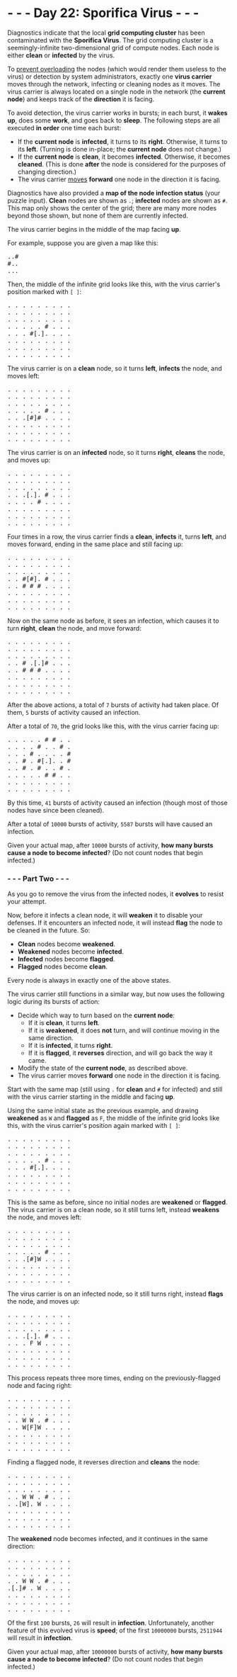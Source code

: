 # - - - Day 22: Sporifica Virus - - -

Diagnostics indicate that the local **grid computing cluster** has been contaminated with the **Sporifica Virus**. The grid computing cluster is a seemingly-infinite two-dimensional grid of compute nodes. Each node is either **clean** or **infected** by the virus.

To [prevent overloading](https://en.wikipedia.org/wiki/Morris_worm#The_mistake) the nodes (which would render them useless to the virus) or detection by system administrators, exactly one **virus carrier** moves through the network, infecting or cleaning nodes as it moves. The virus carrier is always located on a single node in the network (the **current node**) and keeps track of the **direction** it is facing.

To avoid detection, the virus carrier works in bursts; in each burst, it **wakes up**, does some **work**, and goes back to **sleep**. The following steps are all executed **in order** one time each burst:

* If the **current node** is **infected**, it turns to its **right**. Otherwise, it turns to its **left**. (Turning is done in-place; the **current node** does not change.)
* If the **current node** is **clean**, it becomes **infected**. Otherwise, it becomes **cleaned**. (This is done **after** the node is considered for the purposes of changing direction.)
* The virus carrier [moves](https://www.youtube.com/watch?v=2vj37yeQQHg) **forward** one node in the direction it is facing.

Diagnostics have also provided a **map of the node infection status** (your puzzle input). **Clean** nodes are shown as ``.``; **infected** nodes are shown as ``#``. This map only shows the center of the grid; there are many more nodes beyond those shown, but none of them are currently infected.

The virus carrier begins in the middle of the map facing **up**.

For example, suppose you are given a map like this:

<pre>
..#
#..
...
</pre>

Then, the middle of the infinite grid looks like this, with the virus carrier's position marked with ``[ ]``:

<pre>
. . . . . . . . .
. . . . . . . . .
. . . . . . . . .
. . . . . # . . .
. . . #[.]. . . .
. . . . . . . . .
. . . . . . . . .
. . . . . . . . .
</pre>

The virus carrier is on a **clean** node, so it turns **left**, **infects** the node, and moves left:

<pre>
. . . . . . . . .
. . . . . . . . .
. . . . . . . . .
. . . . . # . . .
. . .[#]# . . . .
. . . . . . . . .
. . . . . . . . .
. . . . . . . . .
</pre>

The virus carrier is on an **infected** node, so it turns **right**, **cleans** the node, and moves up:

<pre>
. . . . . . . . .
. . . . . . . . .
. . . . . . . . .
. . .[.]. # . . .
. . . . # . . . .
. . . . . . . . .
. . . . . . . . .
. . . . . . . . .
</pre>

Four times in a row, the virus carrier finds a **clean**, **infects** it, turns **left**, and moves forward, ending in the same place and still facing up:

<pre>
. . . . . . . . .
. . . . . . . . .
. . . . . . . . .
. . #[#]. # . . .
. . # # # . . . .
. . . . . . . . .
. . . . . . . . .
. . . . . . . . .
</pre>

Now on the same node as before, it sees an infection, which causes it to turn **right**, **clean** the node, and move forward:

<pre>
. . . . . . . . .
. . . . . . . . .
. . . . . . . . .
. . # .[.]# . . .
. . # # # . . . .
. . . . . . . . .
. . . . . . . . .
. . . . . . . . .
</pre>

After the above actions, a total of ``7`` bursts of activity had taken place. Of them, ``5`` bursts of activity caused an infection.

After a total of ``70``, the grid looks like this, with the virus carrier facing up:

<pre>
. . . . . # # . .
. . . . # . . # .
. . . # . . . . #
. . # . #[.]. . #
. . # . # . . # .
. . . . . # # . .
. . . . . . . . .
. . . . . . . . .
</pre>

By this time, ``41`` bursts of activity caused an infection (though most of those nodes have since been cleaned).

After a total of ``10000`` bursts of activity, ``5587`` bursts will have caused an infection.

Given your actual map, after ``10000`` bursts of activity, **how many bursts cause a node to become infected**? (Do not count nodes that begin infected.)


### - - - Part Two - - -

As you go to remove the virus from the infected nodes, it **evolves** to resist your attempt.

Now, before it infects a clean node, it will **weaken** it to disable your defenses. If it encounters an infected node, it will instead **flag** the node to be cleaned in the future. So:

* **Clean** nodes become **weakened**.
* **Weakened** nodes become **infected**.
* **Infected** nodes become **flagged**.
* **Flagged** nodes become **clean**.

Every node is always in exactly one of the above states.

The virus carrier still functions in a similar way, but now uses the following logic during its bursts of action:

* Decide which way to turn based on the **current node**:
    * If it is **clean**, it turns **left**.
    * If it is **weakened**, it does **not** turn, and will continue moving in the same direction.
    * If it is **infected**, it turns **right**.
    * If it is **flagged**, it **reverses** direction, and will go back the way it came.
* Modify the state of the **current node**, as described above.
* The virus carrier moves **forward** one node in the direction it is facing.

Start with the same map (still using ``.`` for **clean** and ``#`` for infected) and still with the virus carrier starting in the middle and facing **up**.

Using the same initial state as the previous example, and drawing **weakened** as ``W`` and **flagged** as ``F``, the middle of the infinite grid looks like this, with the virus carrier's position again marked with ``[ ]``:

<pre>
. . . . . . . . .
. . . . . . . . .
. . . . . . . . .
. . . . . # . . .
. . . #[.]. . . .
. . . . . . . . .
. . . . . . . . .
. . . . . . . . .
</pre>

This is the same as before, since no initial nodes are **weakened** or **flagged**. The virus carrier is on a clean node, so it still turns left, instead **weakens** the node, and moves left:

<pre>
. . . . . . . . .
. . . . . . . . .
. . . . . . . . .
. . . . . # . . .
. . .[#]W . . . .
. . . . . . . . .
. . . . . . . . .
. . . . . . . . .
</pre>

The virus carrier is on an infected node, so it still turns right, instead **flags** the node, and moves up:

<pre>
. . . . . . . . .
. . . . . . . . .
. . . . . . . . .
. . .[.]. # . . .
. . . F W . . . .
. . . . . . . . .
. . . . . . . . .
. . . . . . . . .
</pre>

This process repeats three more times, ending on the previously-flagged node and facing right:

<pre>
. . . . . . . . .
. . . . . . . . .
. . . . . . . . .
. . W W . # . . .
. . W[F]W . . . .
. . . . . . . . .
. . . . . . . . .
. . . . . . . . .
</pre>

Finding a flagged node, it reverses direction and **cleans** the node:

<pre>
. . . . . . . . .
. . . . . . . . .
. . . . . . . . .
. . W W . # . . .
. .[W]. W . . . .
. . . . . . . . .
. . . . . . . . .
. . . . . . . . .
</pre>

The **weakened** node becomes infected, and it continues in the same direction:

<pre>
. . . . . . . . .
. . . . . . . . .
. . . . . . . . .
. . W W . # . . .
.[.]# . W . . . .
. . . . . . . . .
. . . . . . . . .
. . . . . . . . .
</pre>

Of the first ``100`` bursts, ``26`` will result in **infection**. Unfortunately, another feature of this evolved virus is **speed**; of the first ``10000000`` bursts, ``2511944`` will result in **infection**.

Given your actual map, after ``10000000`` bursts of activity, **how many bursts cause a node to become infected**? (Do not count nodes that begin infected.)
